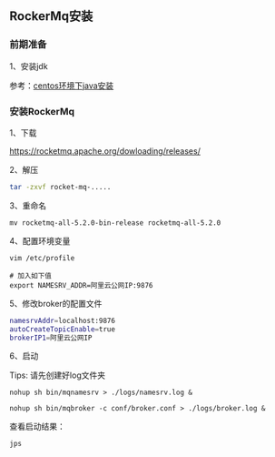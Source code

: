 

## RockerMq安装

### 前期准备

1、安装jdk

参考：[centos环境下java安装](https://blog.csdn.net/axing2015/article/details/83614800)



### 安装RockerMq

1、下载

https://rocketmq.apache.org/dowloading/releases/



2、解压

```sh
tar -zxvf rocket-mq-.....
```

3、重命名

```
mv rocketmq-all-5.2.0-bin-release rocketmq-all-5.2.0
```

4、配置环境变量

```
vim /etc/profile

# 加入如下值
export NAMESRV_ADDR=阿里云公网IP:9876
```

5、修改broker的配置文件

```bash
namesrvAddr=localhost:9876
autoCreateTopicEnable=true
brokerIP1=阿里云公网IP
```

6、启动

Tips: 请先创建好log文件夹

```
nohup sh bin/mqnamesrv > ./logs/namesrv.log &

nohup sh bin/mqbroker -c conf/broker.conf > ./logs/broker.log &
```

查看启动结果：

```
jps